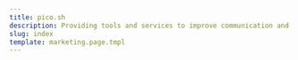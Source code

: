 ```yaml
---
title: pico.sh
description: Providing tools and services to improve communication and collaboration on the web 
slug: index
template: marketing.page.tmpl
---
```


